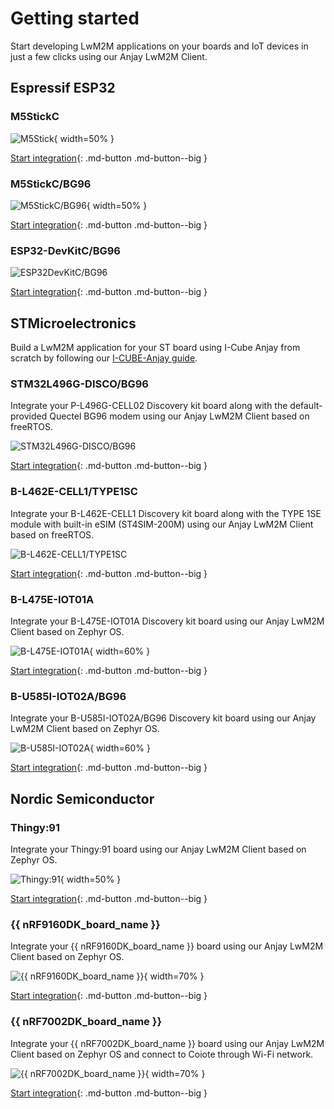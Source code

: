 # Getting started

Start developing LwM2M applications on your boards and IoT devices in just a few clicks using our Anjay LwM2M Client.

## Espressif ESP32
### M5StickC

![M5Stick](images/m5stick.webp "M5Stick"){ width=50% }

[Start integration](./ESP32/M5Stick.md){: .md-button .md-button--big }

### M5StickC/BG96

![M5StickC/BG96](images/M5StickC+BG96.jpg "M5StickC/BG96"){ width=50% }

[Start integration](./ESP32/M5StickBG96.md){: .md-button .md-button--big }

### ESP32-DevKitC/BG96

![ESP32DevKitC/BG96](images/ESP32devkitC+BG96.png "ESP32DevKitC/BG96")

[Start integration](./ESP32/ESP32-DevKitCBG96.md){: .md-button .md-button--big }

## STMicroelectronics

Build a LwM2M application for your ST board using I-Cube Anjay from scratch by following our [I-CUBE-Anjay guide](./STMicroelectronics/Building_LwM2M_applications/Building_LwM2M_applications_with_I-CUBE-Anjay.md).

### STM32L496G-DISCO/BG96

Integrate your P-L496G-CELL02 Discovery kit board along with the default-provided Quectel BG96 modem using our Anjay LwM2M Client based on freeRTOS.

![STM32L496G-DISCO/BG96](images/qctl.jpg "STM32L496G-DISCO/BG96")

[Start integration](./STMicroelectronics/STM32L496G-DISCOBG96.md){: .md-button .md-button--big }

### B-L462E-CELL1/TYPE1SC

Integrate your B-L462E-CELL1 Discovery kit board along with the TYPE 1SE module with built-in eSIM (ST4SIM-200M) using our Anjay LwM2M Client based on freeRTOS.

![B-L462E-CELL1/TYPE1SC](images/murata.jpg "B-L462E-CELL1/TYPE1SC")

[Start integration](./STMicroelectronics/B-L462E-CELL1-TYPE1SC.md){: .md-button .md-button--big }

###  B-L475E-IOT01A

Integrate your B-L475E-IOT01A Discovery kit board using our Anjay LwM2M Client based on Zephyr OS.

![B-L475E-IOT01A](images/B_L475E_IOT01A1.png "B_L475E_IOT01A1"){ width=60% }

[Start integration](./STMicroelectronics/B-L475E-IOT01A.md){: .md-button .md-button--big }

###  B-U585I-IOT02A/BG96

Integrate your B-U585I-IOT02A/BG96 Discovery kit board using our Anjay LwM2M Client based on Zephyr OS.

![B-U585I-IOT02A](images/stm32u5.PNG "B-U585I-IOT02A"){ width=60% }

[Start integration](./STMicroelectronics/B-U585I-IOT02A-BG96.md){: .md-button .md-button--big }


## Nordic Semiconductor

### Thingy:91

Integrate your Thingy:91 board using our Anjay LwM2M Client based on Zephyr OS.

![Thingy:91](images/thingy91.png "Thingy:91"){ width=50% }

[Start integration](./Nordic/Thingy91.md){: .md-button .md-button--big }

### {{ nRF9160DK_board_name }}

Integrate your {{ nRF9160DK_board_name }} board using our Anjay LwM2M Client based on Zephyr OS.

![{{ nRF9160DK_board_name }}](images/nRF9160.png "{{ nRF9160DK_board_name }}"){ width=70% }

[Start integration](./Nordic/nRF9160DK.md){: .md-button .md-button--big }

### {{ nRF7002DK_board_name }}

Integrate your {{ nRF7002DK_board_name }} board using our Anjay LwM2M Client based on Zephyr OS and connect to Coiote through Wi-Fi network.

![{{ nRF7002DK_board_name }}](images/nRF7002.png "{{ nRF7002DK_board_name }}"){ width=70% }

[Start integration](./Nordic/nRF7002DK.md){: .md-button .md-button--big }
